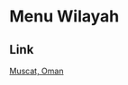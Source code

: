 # Menu Wilayah

## Link

[Muscat, Oman](https://github.com/gigit-pemilu/pemilu-2024-99-luar-negeri/tree/main/pileg-dpr/hitung-suara/sub/99-luar-negeri/sub/78-muscat-oman/sub/01-muscat-oman)

